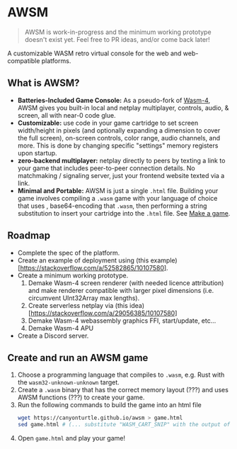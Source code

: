 # AWSM

> AWSM is work-in-progress and the minimum working prototype doesn't exist yet. Feel free to PR ideas, and/or come back later!

A customizable WASM retro virtual console for the web and web-compatible platforms.

## What is AWSM?
- **Batteries-Included Game Console:** As a pseudo-fork of [Wasm-4](https://github.com/aduros/wasm4),
  AWSM gives you built-in local and netplay multiplayer, controls, audio, & screen, all with near-0 code glue.
- **Customizable:** use code in your game cartridge to set screen width/height in pixels (and optionally expanding a dimension to cover the full screen), on-screen controls, color range, audio channels, and more.
  This is done by changing specific "settings" memory registers upon startup.
- **zero-backend multiplayer:** netplay directly to peers by texting a link to your game that includes peer-to-peer connection details.
  No matchmaking / signaling server, just your frontend website texted via a link.
- **Minimal and Portable:** AWSM is just a single `.html` file. Building your game involves compiling a `.wasm` game with your language of choice that uses , base64-encoding that `.wasm`, then performing a string substitution to insert your cartridge into the `.html` file. See [Make a game](make-a-game).

## Roadmap
- Complete the spec of the platform.
- Create an example of deployment using (this example)[https://stackoverflow.com/a/52582865/10107580].
- Create a minimum working prototype.
    1. Demake Wasm-4 screen renderer (with needed licence attribution) and make renderer compatible with larger pixel dimensions (i.e. circumvent UInt32Array max lengths).
    2. Create serverless netplay via (this idea)[https://stackoverflow.com/a/29056385/10107580]
    3. Demake Wasm-4 webassembly graphics FFI, start/update, etc...
    4. Demake Wasm-4 APU
- Create a Discord server.

## Create and run an AWSM game
1. Choose a programming language that compiles to `.wasm`, e.g. Rust with the `wasm32-unknown-unknown` target.
2. Create a `.wasm` binary that has the correct memory layout (???) and uses AWSM functions (???) to create your game.
3. Run the following commands to build the game into an html file
   ```bash
   wget https://canyonturtle.github.io/awsm > game.html
   sed game.html # (... substitute "WASM_CART_SNIP" with the output of base64 of the wasm file.)
   ```
4. Open `game.html` and play your game!
